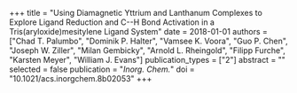 +++
title = "Using Diamagnetic Yttrium and Lanthanum Complexes to Explore Ligand Reduction and C--H Bond Activation in a Tris(aryloxide)mesitylene Ligand System"
date = 2018-01-01
authors = ["Chad T. Palumbo", "Dominik P. Halter", "Vamsee K. Voora", "Guo P. Chen", "Joseph W. Ziller", "Milan Gembicky", "Arnold L. Rheingold", "Filipp Furche", "Karsten Meyer", "William J. Evans"]
publication_types = ["2"]
abstract = ""
selected = false
publication = "*Inorg. Chem.*"
doi = "10.1021/acs.inorgchem.8b02053"
+++

